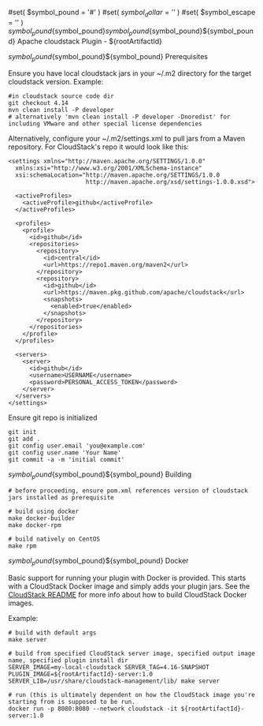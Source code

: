 #set( $symbol_pound = '#' )
#set( $symbol_dollar = '$' )
#set( $symbol_escape = '\' )
${symbol_pound}${symbol_pound}${symbol_pound}${symbol_pound}${symbol_pound} Apache cloudstack Plugin - ${rootArtifactId}

${symbol_pound}${symbol_pound}${symbol_pound} Prerequisites 

Ensure you have local cloudstack jars in your ~/.m2 directory for the target cloudstack version. Example:
```
#in cloudstack source code dir
git checkout 4.14
mvn clean install -P developer
# alternatively 'mvn clean install -P developer -Dnoredist' for including VMware and other special license dependencies
```

Alternatively, configure your ~/.m2/settings.xml to pull jars from a Maven repository. For CloudStack's repo it would look like this:
```
<settings xmlns="http://maven.apache.org/SETTINGS/1.0.0"
  xmlns:xsi="http://www.w3.org/2001/XMLSchema-instance"
  xsi:schemaLocation="http://maven.apache.org/SETTINGS/1.0.0
                      http://maven.apache.org/xsd/settings-1.0.0.xsd">

  <activeProfiles>
    <activeProfile>github</activeProfile>
  </activeProfiles>

  <profiles>
    <profile>
      <id>github</id>
      <repositories>
        <repository>
          <id>central</id>
          <url>https://repo1.maven.org/maven2</url>
        </repository>
        <repository>
          <id>github</id>
          <url>https://maven.pkg.github.com/apache/cloudstack</url>
          <snapshots>
            <enabled>true</enabled>
          </snapshots>
        </repository>
      </repositories>
    </profile>
  </profiles>

  <servers>
    <server>
      <id>github</id>
      <username>USERNAME</username>
      <password>PERSONAL_ACCESS_TOKEN</password>
    </server>
  </servers>
</settings>

```

Ensure git repo is initialized
```
git init
git add .
git config user.email 'you@example.com'
git config user.name 'Your Name'
git commit -a -m 'initial commit'
```

${symbol_pound}${symbol_pound}${symbol_pound} Building

```
# before proceeding, ensure pom.xml references version of cloudstack jars installed as prerequisite

# build using docker
make docker-builder
make docker-rpm

# build natively on CentOS
make rpm
```

${symbol_pound}${symbol_pound}${symbol_pound} Docker

Basic support for running your plugin with Docker is provided. This starts with a CloudStack Docker image and simply
adds your plugin jars. See the [CloudStack README](http://github.com/apache/cloudstack/tree/main/tools/docker/README.md)
for more info about how to build CloudStack Docker images.

Example:

```
# build with default args
make server

# build from specified CloudStack server image, specified output image name, specified plugin install dir
SERVER_IMAGE=my-local-cloudstack SERVER_TAG=4.16-SNAPSHOT PLUGIN_IMAGE=${rootArtifactId}-server:1.0 SERVER_LIB=/usr/share/cloudstack-management/lib/ make server

# run (this is ultimately dependent on how the CloudStack image you're starting from is supposed to be run.
docker run -p 8080:8080 --network cloudstack -it ${rootArtifactId}-server:1.0

```
